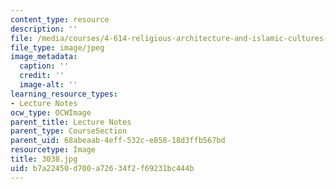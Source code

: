 ```yaml
---
content_type: resource
description: ''
file: /media/courses/4-614-religious-architecture-and-islamic-cultures-fall-2002/b7a22450d700a72634f2f69231bc444b_3038.jpg
file_type: image/jpeg
image_metadata:
  caption: ''
  credit: ''
  image-alt: ''
learning_resource_types:
- Lecture Notes
ocw_type: OCWImage
parent_title: Lecture Notes
parent_type: CourseSection
parent_uid: 68abeaab-4eff-532c-e858-18d3ffb567bd
resourcetype: Image
title: 3038.jpg
uid: b7a22450-d700-a726-34f2-f69231bc444b
---
```

